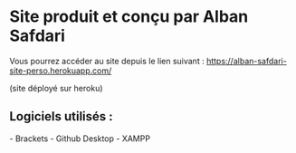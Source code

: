 # Site produit et conçu par Alban Safdari

Vous pourrez accéder au site depuis le lien suivant : https://alban-safdari-site-perso.herokuapp.com/

(site déployé sur heroku)

<h2>Logiciels utilisés :</h2>
  - Brackets
  - Github Desktop
  - XAMPP
  
 
